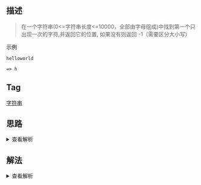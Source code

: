 ## 描述

> 在一个字符串(0<=字符串长度<=10000，全部由字母组成)中找到第一个只出现一次的字符,并返回它的位置, 如果没有则返回 -1（需要区分大小写）

示例

```
helloworld

=> h
```

## Tag

[字符串](/_posts/sort#字符串)

## 思路

<details>
<summary>查看解析</summary>

拿到题目的第一时间就要对题目的几个关键点做出判断，首先第一个只出现一次的字符，这意味着不遍历到最后一个字符无法确定该值，也就是说时间复杂度最小为 O(n)，然后估算一下判断字符只出现一次不会太复杂，可能涉及到查找，时间复杂度应该可以控制在 O(n)上。然后是`第一个只出现一次的字符`，这意味我们首先需要一个散列表来统计元素出现的次数，然后需要一个数据结构来顺序存储那些只出现过一次的字符，这个数据结构要可以快速插入和删除，同时也要能够保证顺序，显然链表及其进阶是一个好的选择

我们就维护一个简单的链表，用来顺序存储只出现过一次的字符，用散列表来记录字符出现的次数，一旦某个数字出现次数超过 1，我们就将其从链表中摘除，由于删除的过程可能还要涉及查找（时间复杂度 O(n)），我们可以在散列表中同时存储字符对应的节点以及字符出现的次数，同时为了方便删除，我们还可以将链表拓展为双向链表，这样时间复杂度可以降为 O(n)，空间复杂度为 O(n)

</details>

## 解法

<details>
<summary>查看解析</summary>

```js
class List {
	constructor() {
		this.hashmap = {}
		this.head = null
		this.tail = null
	}
	add(str) {
		let newNode = { val: str, prev: null, next: null, deleted: false }
		if (!this.head) {
			this.head = this.tail = newNode
			this.hashmap[str] = newNode
		} else {
			this.tail.next = newNode
			newNode.prev = this.tail
			this.tail = newNode
			this.hashmap[str] = newNode
		}
	}
	has(str) {
		return this.hashmap[str]
	}
	delete(str) {
		let node = this.hashmap[str]
		if (node.deleted) return
		if (node.prev) {
			node.prev.next = node.next
		} else {
			this.head = node.next
		}
		if (node.next) {
			node.next.prev = node.prev
		} else {
			this.tail = node.prev
		}
		node.deleted = true
	}
}
function FirstNotRepeatingChar(str) {
	let list = new List()
	Array.from(str).map(n => {
		if (list.has(n)) {
			list.delete(n)
		} else {
			list.add(n)
		}
	})
	return list.head ? str.indexOf(list.head.val) : -1
}
```

</details>
